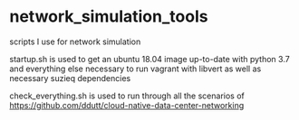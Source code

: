 # network_simulation_tools
scripts I use for network simulation

startup.sh is used to get an ubuntu 18.04 image up-to-date with python 3.7 and everything else necessary to run vagrant with libvert as well as necessary suzieq dependencies

check_everything.sh is used to run through all the scenarios of https://github.com/ddutt/cloud-native-data-center-networking